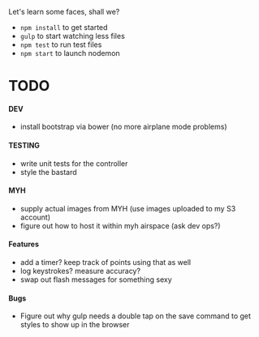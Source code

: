 Let's learn some faces, shall we?

* `npm install` to get started
* `gulp` to start watching less files
* `npm test` to run test files
* `npm start` to launch nodemon


# TODO

#### DEV
* install bootstrap via bower (no more airplane mode problems)

#### TESTING
* write unit tests for the controller
* style the bastard

#### MYH
* supply actual images from MYH (use images uploaded to my S3 account)
* figure out how to host it within myh airspace (ask dev ops?)

#### Features
* add a timer? keep track of points using that as well
* log keystrokes? measure accuracy? 
* swap out flash messages for something sexy

#### Bugs
* Figure out why gulp needs a double tap on the save command to get styles to show up in the browser
